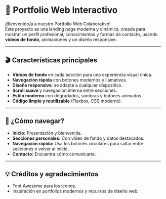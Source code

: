 # 🚀 Portfolio Web Interactivo

¡Bienvenido/a a nuestro Portfolio Web Colaborativo!  
Este proyecto es una landing page moderna y dinámica, creada para mostrar un perfil profesional, conocimientos y formas de contacto, usando **videos de fondo**, animaciones y un diseño responsive.

---

## 🎬 Características principales

- **Videos de fondo** en cada sección para una experiencia visual única.
- **Navegación rápida** con botones modernos y llamativos.
- **Diseño responsive**: se adapta a cualquier dispositivo.
- **Scroll suave** y navegación interna entre secciones.
- **Estilo moderno** con degradados, sombras y botones animados.
- **Código limpio y reutilizable** (Flexbox, CSS moderno).

---
## 🚦 ¿Cómo navegar?

- **Inicio:** Presentación y bienvenida.
- **Secciones personales:** Con video de fondo y datos destacados.
- **Navegación rápida:** Usa los botones circulares para saltar entre secciones o volver al inicio.
- **Contacto:** Encuentra cómo comunicarte.

---
## 💡 Créditos y agradecimientos
- Font Awesome para los íconos.
- Inspiración en portfolios modernos y recursos de diseño web.
